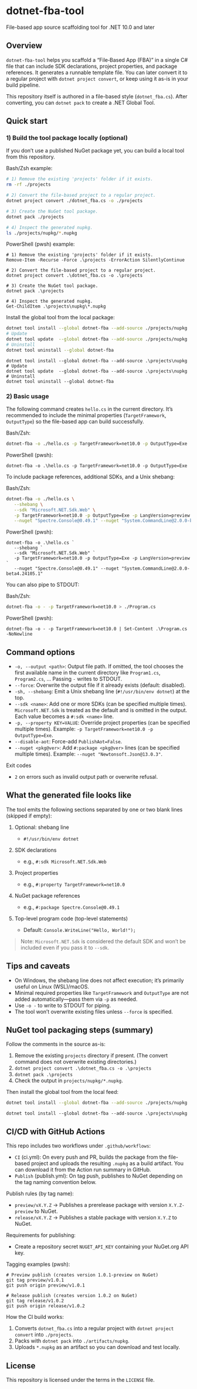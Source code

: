 # dotnet-fba-tool

File-based app source scaffolding tool for .NET 10.0 and later

## Overview

`dotnet-fba-tool` helps you scaffold a “File‑Based App (FBA)” in a single C# file that can include SDK declarations, project properties, and package references. It generates a runnable template file. You can later convert it to a regular project with `dotnet project convert`, or keep using it as-is in your build pipeline.

This repository itself is authored in a file-based style (`dotnet_fba.cs`). After converting, you can `dotnet pack` to create a .NET Global Tool.

## Quick start

### 1) Build the tool package locally (optional)

If you don’t use a published NuGet package yet, you can build a local tool from this repository.

Bash/Zsh example:

```bash
# 1) Remove the existing 'projects' folder if it exists.
rm -rf ./projects

# 2) Convert the file-based project to a regular project.
dotnet project convert ./dotnet_fba.cs -o ./projects

# 3) Create the NuGet tool package.
dotnet pack ./projects

# 4) Inspect the generated nupkg.
ls ./projects/nupkg/*.nupkg
```

PowerShell (pwsh) example:

```pwsh
# 1) Remove the existing 'projects' folder if it exists.
Remove-Item -Recurse -Force .\projects -ErrorAction SilentlyContinue

# 2) Convert the file-based project to a regular project.
dotnet project convert .\dotnet_fba.cs -o .\projects

# 3) Create the NuGet tool package.
dotnet pack .\projects

# 4) Inspect the generated nupkg.
Get-ChildItem .\projects\nupkg\*.nupkg
```

Install the global tool from the local package:

```bash
dotnet tool install --global dotnet-fba --add-source ./projects/nupkg
# Update
dotnet tool update  --global dotnet-fba --add-source ./projects/nupkg
# Uninstall
dotnet tool uninstall --global dotnet-fba
```

```pwsh
dotnet tool install --global dotnet-fba --add-source .\projects\nupkg
# Update
dotnet tool update  --global dotnet-fba --add-source .\projects\nupkg
# Uninstall
dotnet tool uninstall --global dotnet-fba
```

### 2) Basic usage

The following command creates `hello.cs` in the current directory. It’s recommended to include the minimal properties (`TargetFramework`, `OutputType`) so the file-based app can build successfully.

Bash/Zsh:

```bash
dotnet-fba -o ./hello.cs -p TargetFramework=net10.0 -p OutputType=Exe
```

PowerShell (pwsh):

```pwsh
dotnet-fba -o .\hello.cs -p TargetFramework=net10.0 -p OutputType=Exe
```

To include package references, additional SDKs, and a Unix shebang:

Bash/Zsh:

```bash
dotnet-fba -o ./hello.cs \
   --shebang \
   --sdk "Microsoft.NET.Sdk.Web" \
   -p TargetFramework=net10.0 -p OutputType=Exe -p LangVersion=preview \
   --nuget "Spectre.Console@0.49.1" --nuget "System.CommandLine@2.0.0-beta4.24105.1"
```

PowerShell (pwsh):

```pwsh
dotnet-fba -o .\hello.cs `
   --shebang `
   --sdk "Microsoft.NET.Sdk.Web" `
   -p TargetFramework=net10.0 -p OutputType=Exe -p LangVersion=preview `
   --nuget "Spectre.Console@0.49.1" --nuget "System.CommandLine@2.0.0-beta4.24105.1"
```

You can also pipe to STDOUT:

Bash/Zsh:

```bash
dotnet-fba -o - -p TargetFramework=net10.0 > ./Program.cs
```

PowerShell (pwsh):

```pwsh
dotnet-fba -o - -p TargetFramework=net10.0 | Set-Content .\Program.cs -NoNewline
```

## Command options

- `-o, --output <path>`: Output file path. If omitted, the tool chooses the first available name in the current directory like `Program1.cs`, `Program2.cs`, … Passing `-` writes to STDOUT.
- `--force`: Overwrite the output file if it already exists (default: disabled).
- `-sh, --shebang`: Emit a Unix shebang line (`#!/usr/bin/env dotnet`) at the top.
- `--sdk <name>`: Add one or more SDKs (can be specified multiple times). `Microsoft.NET.Sdk` is treated as the default and is omitted in the output. Each value becomes a `#:sdk <name>` line.
- `-p, --property KEY=VALUE`: Override project properties (can be specified multiple times). Example: `-p TargetFramework=net10.0 -p OutputType=Exe`.
- `--disable-aot`: Force-add `PublishAot=False`.
- `--nuget <pkg@ver>`: Add `#:package <pkg@ver>` lines (can be specified multiple times). Example: `--nuget "Newtonsoft.Json@13.0.3"`.

Exit codes

- `2` on errors such as invalid output path or overwrite refusal.

## What the generated file looks like

The tool emits the following sections separated by one or two blank lines (skipped if empty):

1. Optional: shebang line
   - `#!/usr/bin/env dotnet`

2. SDK declarations
   - e.g., `#:sdk Microsoft.NET.Sdk.Web`

3. Project properties
   - e.g., `#:property TargetFramework=net10.0`

4. NuGet package references
   - e.g., `#:package Spectre.Console@0.49.1`

5. Top-level program code (top-level statements)
   - Default: `Console.WriteLine("Hello, World!");`

> Note: `Microsoft.NET.Sdk` is considered the default SDK and won’t be included even if you pass it to `--sdk`.

## Tips and caveats

- On Windows, the shebang line does not affect execution; it’s primarily useful on Linux (WSL)/macOS.
- Minimal required properties like `TargetFramework` and `OutputType` are not added automatically—pass them via `-p` as needed.
- Use `-o -` to write to STDOUT for piping.
- The tool won’t overwrite existing files unless `--force` is specified.

## NuGet tool packaging steps (summary)

Follow the comments in the source as-is:

1. Remove the existing `projects` directory if present. (The convert command does not overwrite existing directories.)
2. `dotnet project convert .\dotnet_fba.cs -o .\projects`
3. `dotnet pack .\projects`
4. Check the output in `projects/nupkg/*.nupkg`.

Then install the global tool from the local feed:

```bash
dotnet tool install --global dotnet-fba --add-source ./projects/nupkg
```

```pwsh
dotnet tool install --global dotnet-fba --add-source .\projects\nupkg
```

## CI/CD with GitHub Actions

This repo includes two workflows under `.github/workflows`:

- `CI` (ci.yml): On every push and PR, builds the package from the file-based project and uploads the resulting `.nupkg` as a build artifact. You can download it from the Action run summary in GitHub.
- `Publish` (publish.yml): On tag push, publishes to NuGet depending on the tag naming convention below.

Publish rules (by tag name):

- `preview/vX.Y.Z` → Publishes a prerelease package with version `X.Y.Z-preview` to NuGet.
- `release/vX.Y.Z` → Publishes a stable package with version `X.Y.Z` to NuGet.

Requirements for publishing:

- Create a repository secret `NUGET_API_KEY` containing your NuGet.org API key.

Tagging examples (pwsh):

```pwsh
# Preview publish (creates version 1.0.1-preview on NuGet)
git tag preview/v1.0.1
git push origin preview/v1.0.1

# Release publish (creates version 1.0.2 on NuGet)
git tag release/v1.0.2
git push origin release/v1.0.2
```

How the CI build works:

1. Converts `dotnet_fba.cs` into a regular project with `dotnet project convert` into `./projects`.
2. Packs with `dotnet pack` into `./artifacts/nupkg`.
3. Uploads `*.nupkg` as an artifact so you can download and test locally.

## License

This repository is licensed under the terms in the `LICENSE` file.
